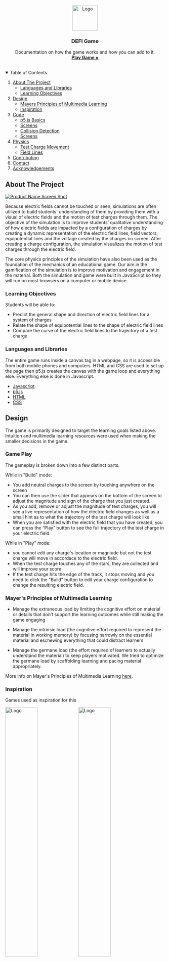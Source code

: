 <!--
*** Thanks for checking out the Best-README-Template. If you have a suggestion
*** that would make this better, please fork the repo and create a pull request
*** or simply open an issue with the tag "enhancement".
*** Thanks again! Now go create something AMAZING! :D
-->



<!-- PROJECT SHIELDS -->
<!--
*** I'm using markdown "reference style" links for readability.
*** Reference links are enclosed in brackets [ ] instead of parentheses ( ).
*** See the bottom of this document for the declaration of the reference variables
*** for contributors-url, forks-url, etc. This is an optional, concise syntax you may use.
*** https://www.markdownguide.org/basic-syntax/#reference-style-links
-->
<!-- [![Contributors][contributors-shield]][contributors-url]
[![Forks][forks-shield]][forks-url]
[![Stargazers][stars-shield]][stars-url]
[![Issues][issues-shield]][issues-url]
[![MIT License][license-shield]][license-url]
[![LinkedIn][linkedin-shield]][linkedin-url] -->



<!-- PROJECT LOGO -->
<br />
<p align="center">
  <a href="https://github.com/othneildrew/Best-README-Template">
    <img src="images/edit.png" alt="Logo" width="80" height="80">
  </a>

  <h3 align="center">DEFI Game</h3>

  <p align="center">
    Documentation on how the game works and how you can add to it.
    <br />
    <a href="https://efieldsim.ithaca.edu/site/game.html"><strong>Play Game »</strong></a>
    <br />
    <br />

  </p>
</p>



<!-- TABLE OF CONTENTS -->
<details open="open">
  <summary>Table of Contents</summary>
  <ol>
    <li>
      <a href="#about-the-project">About The Project</a>
      <ul>
        <li><a href="#Languages-and-Libraries">Languages and Libraries</a></li>
        <li><a href="#Learning-Objectives">Learning Objectives</a></li>
      </ul>
    </li>
    <li>
        <a href="#Design">Design</a>
        <ul>
            <li><a href="#Mayer's-Principles-of-Multimedia-Learning">Mayers Principles of Multimedia Learning</a></li>
            <li><a href="#Inspiration">Inspiration</a></li>
        </ul>
    </li>
    <li>
        <a href="#Code">Code</a>
        <ul>
            <li><a href="#p5.js-Basics">p5.js Basics</a></li>
            <li><a href="#Screens">Screens</a></li>
            <li><a href="#Collision-Detection">Collision Detection</a></li>
            <li><a href="#Screens">Screens</a></li>
        </ul>
    </li>
    <li>
        <a href="#Physics">Physics</a>
        <ul>
            <li><a href="#Test-Charge-Movement">Test Charge Movement</a></li>
            <li><a href="#Field-Lines">Field Lines</a></li>
        </ul>
    </li>
    <li><a href="#contributing">Contributing</a></li>
    <li><a href="#contact">Contact</a></li>
    <li><a href="#acknowledgements">Acknowledgements</a></li>
  </ol>
</details>



<!-- ABOUT THE PROJECT -->
## About The Project

[![Product Name Screen Shot][product-screenshot]](https://efieldsim.ithaca.edu/site/game.html)

Because electric fields cannot be touched or seen, simulations are often utilized to build students' understanding of them by providing them with a visual of electric fields and the motion of test charges through them. The objective of the simulation is to improve students’ qualitative understanding of how electric fields are impacted by a configuration of charges by creating a dynamic representation of the electric field lines, field vectors, equipotential lines and the voltage created by the charges on screen. After creating a charge configuration, the simulation visualizes the motion of test charges through the electric field. 

The core physics principles of the simulation have also been used as the foundation of the mechanics of an educational game. Our aim in the gamification of the simulation is to improve motivation and engagement in the material. Both the simulation and game were built in JavaScript so they will run on most browsers on a computer or mobile device. 


### Learning Objectives
Students will be able to:
* Predict the general shape and direction of electric field lines for a system of charges
* Relate the shape of equipotential lines to the shape of electric field lines
* Compare the curve of the electric field lines to the trajectory of a test charge


### Languages and Libraries

The entire game runs inside a canvas tag in a webpage, so it is accessible from both mobile phones and computers. HTML and CSS are used to set up the page then p5.js creates the canvas with the game loop and everything else. Everything else is done in Javascript. 
* [Javascript](https://www.w3schools.com/js/default.asp)
* [p5.js](https://p5js.org/)
* [HTML](https://www.w3schools.com/html/default.asp)
* [CSS](https://www.w3schools.com/css/default.asp)




## Design

The game is primarily designed to target the learning goals listed above. Intuition and multimedia learning resources were used when making the smaller decisions in the game. 

### Game Play

The gameplay is broken down into a few distinct parts.

While in "Build" mode:
* You add neutral charges to the screen by touching anywhere on the screen 
* You can then use the slider that appears on the bottom of the screen to adjust the magnitude and sign of the charge that you just created. 
* As you add, remove or adjust the magnitude of test charges, you will see a live representation of how the electric field changes as well as a small hint as to what the trajectory of the test charge will look like. 
* When you are satisfied with the electric field that you have created, you can press the “Play” button to see the full trajectory of the test charge in your electric field. 

While in "Play" mode:
* you cannot edit any charge's location or magniude but not the test charge will move in accordace to the electric field. 
* When the test charge touches any of the stars, they are collected and will improve your score
* If the test charge hits the edge of the track, it stops moving and you need to click the "Build" button to edit your charge configuration to change the resulting electric field.


### Mayer's Principles of Multimedia Learning

* Manage the extraneous load by limiting the cognitive effort on material or details that don’t support the learning outcomes while still making the game engaging

* Manage the intrinsic load (the cognitive effort required to represent the material in working memory) by focusing narrowly on the essential material and eschewing everything that could distract learners

* Manage the germane load (the effort required of learners to actually understand the material) to keep players motivated. We tried to optimize the germane load by scaffolding learning and pacing material appropriately.

More info on Mayer's Principles of Multimedia Learning [here](https://ctl.wiley.com/principles-of-multimedia-learning/).

### Inspiration

Games used as inspiration for this

<img src="images/inspiration/inspiration (1).jpg" alt="Logo" width="45%" style="display: inline-block">
<img src="images/inspiration/inspiration (2).jpg" alt="Logo" width="45%" style="display: inline-block">
<img src="images/inspiration/inspiration (3).jpg" alt="Logo" width="45%" style="display: inline-block">
<img src="images/inspiration/inspiration (5).jpg" alt="Logo" width="45%" style="display: inline-block">
<img src="images/inspiration/inspiration (6).jpg" alt="Logo" width="45%" style="display: inline-block">
<img src="images/inspiration/inspiration (7).jpg" alt="Logo" width="45%" style="display: inline-block">

<img src="images/inspiration/inspiration (1).png" alt="Logo" width="45%" style="display: inline-block">
<img src="images/inspiration/inspiration (2).png" alt="Logo" width="45%" style="display: inline-block">
<img src="images/inspiration/inspiration (3).png" alt="Logo" width="45%" style="display: inline-block">
<img src="images/inspiration/inspiration (4).png" alt="Logo" width="45%" style="display: inline-block">
<img src="images/inspiration/inspiration (5).png" alt="Logo" width="45%" style="display: inline-block">
<img src="images/inspiration/inspiration (6).png" alt="Logo" width="45%" style="display: inline-block">
<img src="images/inspiration/inspiration (7).png" alt="Logo" width="45%" style="display: inline-block">
<img src="images/inspiration/inspiration (8).png" alt="Logo" width="45%" style="display: inline-block">
<img src="images/inspiration/inspiration (9).png" alt="Logo" width="45%" style="display: inline-block">
<img src="images/inspiration/inspiration (10).png" alt="Logo" width="45%" style="display: inline-block">
<img src="images/inspiration/inspiration (11).png" alt="Logo" width="45%" style="display: inline-block">
<img src="images/inspiration/inspiration (12).png" alt="Logo" width="45%" style="display: inline-block">
<img src="images/inspiration/inspiration (13).png" alt="Logo" width="45%" style="display: inline-block">
<img src="images/inspiration/inspiration (14).png" alt="Logo" width="45%" style="display: inline-block">
<img src="images/inspiration/inspiration (15).png" alt="Logo" width="45%" style="display: inline-block">
<img src="images/inspiration/inspiration (16).png" alt="Logo" width="45%" style="display: inline-block">
<img src="images/inspiration/inspiration (17).png" alt="Logo" width="45%" style="display: inline-block">
<img src="images/inspiration/inspiration (18).png" alt="Logo" width="45%" style="display: inline-block">
<img src="images/inspiration/inspiration (19).png" alt="Logo" width="45%" style="display: inline-block">
<img src="images/inspiration/inspiration (20).png" alt="Logo" width="45%" style="display: inline-block">
<img src="images/inspiration/inspiration (22).png" alt="Logo" width="45%" style="display: inline-block">
<img src="images/inspiration/inspiration (23).png" alt="Logo" width="45%" style="display: inline-block">




## Code

Object-oriented programming is used throughout the game. The Screen, Button, FieldLine, Image, Screen, Star, TestCharge and Track classes can be found in own their self-titled files. Functions that primarily only use that one class can also be found in that classes self-titled file. 

The p5.js library is inside the file titled p5.min.js. It should not be tampered with. The library creates the game loop and has useful Vector math functions.

There is a file called variables.js that has all global variables in it. They can technically be declared anywhere but this is a little more organized. 



### p5.js Basics

When the page is first loaded, the p5.js library will look for the preload(), setup() and draw functions. They are run in that order. 

The preload() function is used to handle asynchronous loading of external files in a blocking way. If a preload function is defined, setup() will wait until any load calls within have finished. This is where all of the images and fonts are moved to the user's RAM for later usage. 

The setup() function is called once when the program starts. It's used to create the canvas tag which is not included in the HTML file wih the rest of the HTML tags. There can only be one setup() function for each program and it shouldn't be called again after its initial execution.

Called directly after setup(), the draw() function continuously executes the lines of code contained inside its block until the program is stopped. The number of times draw() executes in each second may be controlled with the frameRate() function.

All of these functions can be found in the game.js file. 

### Screens
The game works around different "screens" that are all created when the game first launches but only one screen is visible and can be interacted with at any given time.

These are examples of screens:

<img src="images/screen2.png" alt="Logo" width="32%" style="display: inline-block">
<img src="images/screen1.png" alt="Logo" width="32%" style="display: inline-block">
<img src="images/screen3.png" alt="Logo" width="32%" style="display: inline-block">

In the first screen, there are 4 buttons that navigate to different screens and one image on the track and game title. The second screen has the title "Level Select", some navigation buttons and an image. The third screen has a stopwatch as its title and buttons to interact with the game.


The createScreens() function in the screens.js file creates each screen and gives it its unique properties. These include the name of the screen, the textboxes and the buttons that are used in said screen. All screens are stored in an array called screens. 

The draw() function displays whichever screen the user is on every frame. While that screen is being displayed, all the buttons, textboxes and images that are associated with the screen are also shown. 





This is how a screen is created:
   ```sh
   new Screen({
            name: "",       // Will not be seen by tthe user. Only used for navigaiton - STRING
            title: "",      // This will be displayed on the screen - STRING
            titlePosition: createVector(0, 0),      // x-y vector position of title
            titleFontSize: 24,          // title font size - INT
            visibility: "",             // visibiliy of screen. Only visible when user is on the screen - STRING
            backgroundColor: "",        //  Background color - STRING 
            buttons: [],                // Create button objects for every button that will appear - ARRAY of objects
            textBoxes: [],              // create textbox objects fot every textbox that will appear - ARRAY of objects
            })
   ```


### Buttons
Each Screen has its own buttons. Buttons will visually showup on the screen and will do whatever funtion is assigned to them when they are clicked. They know they are clicked because of collision detection based on the buttons shape and size. 

The clicked() function inside the Button class in the button.js file tells the game what to do when the button is clicked. For now, there is a giant if statement that checks which button was clicked and runs he functions needed.

This is how a button is created:
   ```sh
   new Button({
       x: 662,              // x position - INT
       y: 75,               // y position - INT
       width: 100,          // width - INT
       height: 40,          // height - INT
       title: "" ,          // text shown on button - STRING
       onClick: "",         // function ran when button is clicked - STRING
       shape: "",           // shape used for collision detection - STRING
       bgColor: "",         // background color - STRING
       fontColor: "",       // font color - STRING
       fontSize: 24,        // font size - INT
       font: spaceFont      // font of text displayed - Font decared in preload()
       })
   ```


### Charges


This is how a charge is created. 
   ```sh
class Charge
    {
    constructor(x, y, charge)
    {
        this.x = x;
        this.y = y;
        this.position = createVector(x,y);
        this.charge = charge || 0;
        this.selected = true;
        this.dragging = false;
    }

    display()
    {
        let charge = this;
        
    
        push();
        strokeWeight(2);
        if (charge.selected)
        {
            stroke(255);
            charge.charge = slider.value();
        }
        else
        {
            noStroke();
        }

        if (charge.charge > 0){ fill(chargeColor.positive); }
        else if (charge.charge == 0){ fill(chargeColor.neutral); }
        else { fill(chargeColor.negative); }
        ellipse(charge.x, charge.y, chargeDiameter, chargeDiameter);

        textSize(16);
        if (charge.charge > 0){ fill(textColor.positive); }
        else if (charge.charge == 0){ fill(textColor.neutral); }
        else { fill(textColor.negative); }
        noStroke();
        if (charge.charge > 0)
        {
            text(`+${charge.charge}`, charge.x, charge.y + 7);
        }
        else
        {
            text(charge.charge, charge.x, charge.y + 7);
        }
        pop();
    }
    
    }
   ```

### Collision Detection

There are a few different methods of collision deection throuout the game. The first kind works only with circles and squares and the second type works with all shapes. The key difference between the two types of collisions is that the first kind will return true whenever a point is inside another shape and the second type of collision will only return true when a point collides with the edge of a shape. 

This is how the first kind of collision detection is used for something like button collisions. This can be seen in the mouseEvents.js file inside the mouseClicked() function.
```sh
if (button.shape == "Circle") 
{
    let distance = mousePosition.dist(button.position);     // vector.dist(vector) gets the distance between two vectors 
    if (distance < button.width / 2)                        // if that distance is less than the radius of the circle
    {                                                       // the user clicked inside the circle
        button.clicked();
        buttonClicked = true;
    }
}
else
{
    if (mousePosition.x > button.x &&                       // if the button is a rectangle, the mouse position is 
        mousePosition.y > button.y &&                       // compared to the edges of the rectangle to see if it lies
        mousePosition.x < button.x + button.width &&        // bewtween the shapes bounds
        mousePosition.y < button.y + button.height)
    {
        button.clicked();
        buttonClicked = true;
    }
}
```

The second type of collision detection is used to see if a test charge has collided with the walls of a track or not. The tracks collision bot is made up of points around the perimiter of the track. The points are listed in a connect-the-dots style order. The points are then connected and turned into "sides" of a shape. All of the sides are straight lines. The testcharge is treated as a decagon eventhough it appears as a circle on the screen. This is to check the collisions between the straight lines that make up the decagon and the straight lines that make up the perimiter of a shape. 

The code below will check if two straight lines intersect at any point. 
```sh
function collide(p1, p2)        // p1 and p2 are two different shapes
{
  for(let i in p1.n)            // p1.n and p2.n are the lines that make up the edges of each shape
  {
        for(let j in p2.n)          // they are in a nested loop to check each lines disance from all the other lines
        {
            let t = intersect(p1.n[i],p2.n[j]);         // this function can be seen below and will check if the two lines
            if(t === 'collinear') {continue;}           // intersect or not
            if(t[0] <= 1 && t[0] >= 0 && t[1] <= 1 && t[1] >= 0) 
            {
                return true;        // this happens if they are not colinear
            }
        }
  }
  return false;                 // this happens if they are colinear
}

function intersect(s1,s2)       // s1 and s2 are two different lines. They are each made up of two sets of points 
{                               // to mark the begining and end of each line. 
    if(((s2[1].x - s2[0].x)*(s1[0].y - s1[1].y) - (s1[0].x - s1[1].x)*(s2[1].y - s2[0].y)) === 0) 
    {
        return 'collinear';         // if they are collinear, they are intersecting. 
    }
    let tA =  ((s2[0].y - s2[1].y) * (s1[0].x - s2[0].x) + (s2[1].x - s2[0].x) * (s1[0].y - s2[0].y))/
              ((s2[1].x - s2[0].x) * (s1[0].y - s1[1].y) - (s1[0].x - s1[1].x) * (s2[1].y - s2[0].y)),
        tB =  ((s1[0].y - s1[1].y) * (s1[0].x - s2[0].x) + (s1[1].x - s1[0].x) * (s1[0].y - s2[0].y))/
              ((s2[1].x - s2[0].x) * (s1[0].y - s1[1].y) - (s1[0].x - s1[1].x) * (s2[1].y - s2[0].y));
    return [tA, tB];
}
```


## Physics

Physics concepts related to 

<img src="https://latex.codecogs.com/gif.latex?F=qE" title="F=qE" /> 
 and superimposed electric fields given by 
<img src="https://latex.codecogs.com/gif.latex?E=\frac{kq}{r^{2}}" title="E=\frac{kq}{r^{2}}" /> are used to run the game. 



### Test Charge Movement
There is a netForceAtPoint() function in game.js that is given an x-y position vector as an input and outputs a vector with x and y components. It does this using Coulomb's Law and trig. 

   ```sh
   function netForceAtPoint(position) // the position comes in in a createVector(x,y) format
{
    let finalVector = createVector(0,0);        // starts with a 0 vector
    
    charges.forEach(charge =>       // calculates force from each charge and adds them to the finalVector variable
    {
        let chargePosition = createVector(charge.x, charge.y);      //position of charge object

        //F = KQ / (r^2)                                    // k is a constant that is used to fine tune the size of the force vector
        let kq = charge.charge * k;                         // q is the magnitude and sign of the charges charge
        let r = p5.Vector.dist(position, chargePosition);   // gets the distance from the charge to the point in pixels
        if (r < 10)
        {                                                   // this prevents the radius from being too small
            r = 10;                                         // and keeps the net force capped at a resonable size. 
        }                                                   // also prevents dividing by zero    
        let rSquared = Math.pow(r,2);

        //F = KQ / (r^2)                                    // coulombs law
        let force = kq / rSquared;                          // magnitude of force

        let theta = chargePosition.sub(position).heading();     // angle from point to charge
        let forceX = force * cos(theta);
        let forceY = force * sin(theta);

        let forceVector = createVector(forceX, forceY).mult(-1);    // force from the one charge
        
        finalVector.add(forceVector);                               // adds the one force to the net force
    });

    return finalVector;         // returns net force in a vector format
}
   ```

This function is used to move test charges by calculating the net force on the charge every frame and using euler's method to translate the net force to an acceleration to a velocity to an x-y position on the screen. This is how Euler's method is implimented with code

```sh
let force = netForceAtPoint(testCharge.position);

if (force.mag() != Infinity && testCharge.moving)       // if the distance between two points is zero, the magnitude of the 
{                                                       // force would be infinity. testCharge.moving is true when the gamemode
    // F  = qE                                          // is "Play"
    // ma = qE
    // a  = (qE)/m
    // m = 1
    // a = qE
    testCharge.acceleration = force.mult(testCharge.charge);    // E = force and q = testCharge.charge
    testCharge.velocity.add(testCharge.acceleration);           // the next two lines are eulers method
    testCharge.position.add(testCharge.velocity);
}
```

### Field Lines
The netForceAtPoint() function seen above is also used to draw field lines by creating a starting point inside a charge and converting the net force at that point into a unit vector of length 5 pixels. Recursion is then used to keep adding a new force unit vector to the tip of the previous one until one end of the vector has collided with a charge. Each starting point begins at a new position around the charge. 

The getFieldLinePoints() function in fieldLines.js has 3 inputs. The first input is an x position and the second input is a y position. The third input is the position of the charge in the charges array that the field line will come out of. When the field line either hits a charge with a different index in the charges array or is very far from it's original starting point, then field line is finished. The function will return an array of points that can be connected together in order to make a field line. 

The createFieldLines() funcion will create all of the field lines necessary for the configuration of charges on screen. 


```sh
charges.forEach((charge, i) =>      // loops through each charge in the charges array and gives it an index i
{
fieldLines[i] = [];


let radius = chargeRadius + 1;      // the starting point for field lines is one pixel outside the circle that makes up a charge
                                    // this is so the field line is not colliding with itself and stopping the recursion
let times = Math.abs(charge.charge) * fieldLinesPerCoulomb;     // the number of field lines coming out of a charge grows with the charges magnitude
let origin = charge.position;       //the place the field lines originae from


let point = createVector(0, radius);
for (let a = 0; a < times; a++)
{
    getFieldLinePoints(point.x + origin.x, point.y + origin.y, i);      // this function gets an array of points that make up the field like starting at the field lines origin
    point.rotate(360/times);        // this rotates the starting point of the field line around the charge in accordance to the charges magnitude
}
});
```





```sh
function getFieldLinePoints(x, y, baseCharge)
{
  let position = createVector(x,y);
  let forceVector = netForceAtPoint(position);
  forceVector.setMag(chargeRadius);

  let forceVectorFinalPosition = p5.Vector.add(forceVector, position);
  let vectorToChargeDistance = p5.Vector.dist(forceVectorFinalPosition, charges[0].position);

  let startingPointIsInsideCharge = false;
  let i = 0;
  let chargesLength = charges.length;
  for (i; i < chargesLength; i++)
  {
    let distanceFromEndOfVectorToCharge = p5.Vector.dist(position, charges[i].position);
    if (distanceFromEndOfVectorToCharge < (chargeRadius) && charges[i].charge != 0)
    {
      startingPointIsInsideCharge = true;
    }
  }

  if (!startingPointIsInsideCharge && vectorToChargeDistance < windowSize)
  {
    try
    {
      points.push(position);
      getFieldLinePoints(forceVectorFinalPosition.x, forceVectorFinalPosition.y, baseCharge);
    }
    catch (e)
    {
      //console.log(e);
    }
  }
  else
  {
    points.unshift(charges[baseCharge].position);

    let chargeDistances = [];
    for (let i = 0; i < charges.length; i++)
    {
      chargeDistances.push(charges[i].position.dist(points[points.length - 1]));
    }
    let closestChargeDistance = Math.min(...chargeDistances);

    for (let i = 0; i < chargeDistances.length; i++)
    {
      if (chargeDistances[i] == closestChargeDistance && closestChargeDistance < 100)
      {
        let halfWayPoint = points[points.length - 1].add(charges[i].position).div(2);
        points.push(halfWayPoint);

        halfWayPoint = points[points.length - 1].add(charges[i].position).div(2);
        points.push(halfWayPoint);

        points.push(p5.Vector.add(charges[i].position, createVector(1, 0)));
      }
    }

    fieldLines.push(new FieldLine(points));
    points = [];
  }
}
```




<!-- CONTRIBUTING -->
## Contributing

1. Fork the Project
2. Create your Feature Branch 
3. Commit your Changes
4. Push to the Branch 
5. Open a Pull Request





<!-- CONTACT -->
## Contact

Dr. Colleen Countryman - [Assistant Professor](https://www.ithaca.edu/academics/school-humanities-and-sciences/physics-and-astronomy/faculty-staff/colleen-countryman) - ccountryman@ithaca.edu



Project Link: [https://github.com/tedkmburu/DEFI-Game](https://github.com/tedkmburu/DEFI-Game)



<!-- ACKNOWLEDGEMENTS -->
## Acknowledgements

* Dr. Colleen Countryman
* Dr. John Barr

* Sean Blackford
* Amber Elliott
* Ted Mburu
* Eli Robinson
* Mark Volkov
* Yemi Afobali
* Liana Rodelli

* Ithaca College Physics & Astronomy Department
* Ithaca College IT
* P5.js (p5js.org)
* Daniel Shiffman (The Coding Train)





<!-- MARKDOWN LINKS & IMAGES -->
<!-- https://www.markdownguide.org/basic-syntax/#reference-style-links -->
[contributors-shield]: https://img.shields.io/github/contributors/othneildrew/Best-README-Template.svg?style=for-the-badge
[contributors-url]: https://github.com/othneildrew/Best-README-Template/graphs/contributors
[forks-shield]: https://img.shields.io/github/forks/othneildrew/Best-README-Template.svg?style=for-the-badge
[forks-url]: https://github.com/othneildrew/Best-README-Template/network/members
[stars-shield]: https://img.shields.io/github/stars/othneildrew/Best-README-Template.svg?style=for-the-badge
[stars-url]: https://github.com/othneildrew/Best-README-Template/stargazers
[issues-shield]: https://img.shields.io/github/issues/othneildrew/Best-README-Template.svg?style=for-the-badge
[issues-url]: https://github.com/othneildrew/Best-README-Template/issues
[license-shield]: https://img.shields.io/github/license/othneildrew/Best-README-Template.svg?style=for-the-badge
[license-url]: https://github.com/othneildrew/Best-README-Template/blob/master/LICENSE.txt
[linkedin-shield]: https://img.shields.io/badge/-LinkedIn-black.svg?style=for-the-badge&logo=linkedin&colorB=555
[linkedin-url]: https://linkedin.com/in/othneildrew
[product-screenshot]: images/screenshot.png